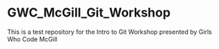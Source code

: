 # GWC_McGill_Git_Workshop

This is a test repository for the Intro to Git Workshop presented by Girls Who Code McGill
